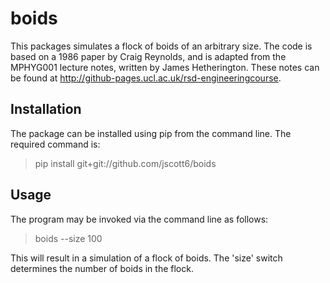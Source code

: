 # boids

This packages simulates a flock of boids of an arbitrary size. The code is based on a 1986 paper by Craig Reynolds, and is adapted from the MPHYG001 lecture notes, written by James Hetherington. These notes can be found at http://github-pages.ucl.ac.uk/rsd-engineeringcourse.

## Installation

The package can be installed using pip from the command line. The required command is:

> pip install git+git://github.com/jscott6/boids

## Usage

The program may be invoked via the command line as follows:

> boids --size 100

This will result in a simulation of a flock of boids. The 'size' switch determines the number of boids in the flock.
